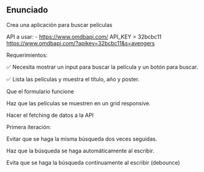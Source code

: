 ## Enunciado

Crea una aplicación para buscar películas

  API a usar: - https://www.omdbapi.com/
  API_KEY = 32bcbc11
  https://www.omdbapi.com/?apikey=32bcbc11&s=avengers

Requerimientos:

 ✅ Necesita mostrar un input para buscar la película y un botón para buscar.

 ✅ Lista las películas y muestra el título, año y poster.

 Que el formulario funcione

 Haz que las películas se muestren en un grid responsive.

 Hacer el fetching de datos a la API

Primera iteración:

 Evitar que se haga la misma búsqueda dos veces seguidas.

 Haz que la búsqueda se haga automáticamente al escribir.

 Evita que se haga la búsqueda continuamente al escribir (debounce)